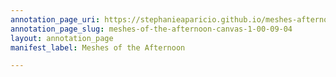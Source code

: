 ```yaml
---
annotation_page_uri: https://stephanieaparicio.github.io/meshes-afternoon/annotations/meshes-of-the-afternoon-canvas-1-00-09-04.json
annotation_page_slug: meshes-of-the-afternoon-canvas-1-00-09-04
layout: annotation_page
manifest_label: Meshes of the Afternoon

---
```

